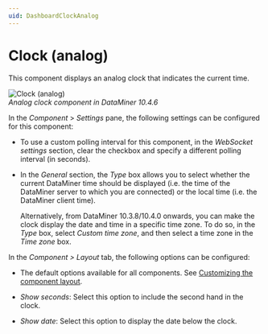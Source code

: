 ```yaml
---
uid: DashboardClockAnalog
---
```


# Clock (analog)

This component displays an analog clock that indicates the current time.

![Clock (analog)](~/dataminer/images/Clock_Analog.png)<br>*Analog clock component in DataMiner 10.4.6*

In the *Component* > *Settings* pane, the following settings can be configured for this component:

- To use a custom polling interval for this component, in the *WebSocket settings* section, clear the checkbox and specify a different polling interval (in seconds).

- In the *General* section, the *Type* box allows you to select whether the current DataMiner time should be displayed (i.e. the time of the DataMiner server to which you are connected) or the local time (i.e. the DataMiner client time).

  Alternatively, from DataMiner 10.3.8/10.4.0 onwards, you can make the clock display the date and time in a specific time zone. To do so, in the *Type* box, select *Custom time zone*, and then select a time zone in the *Time zone* box. <!-- RN 36534 -->

In the *Component \> Layout* tab, the following options can be configured:

- The default options available for all components. See [Customizing the component layout](xref:Customize_Component_Layout).

- *Show seconds*: Select this option to include the second hand in the clock.

- *Show date*: Select this option to display the date below the clock.
